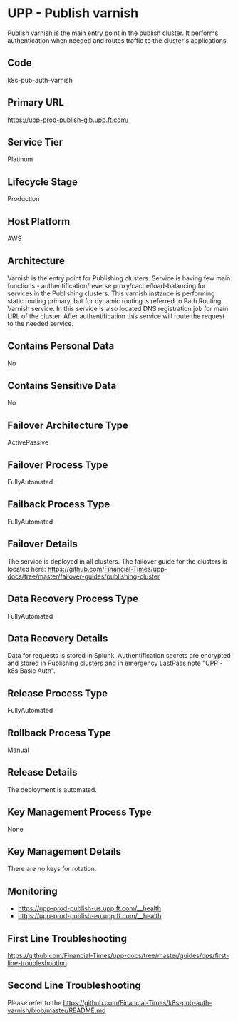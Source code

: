 <!--
    Written in the format prescribed by https://github.com/Financial-Times/runbook.md.
    Any future edits should abide by this format.
-->
# UPP - Publish varnish

Publish varnish is the main entry point in the publish cluster. It performs authentication when needed and routes traffic to the cluster's applications.

## Code

k8s-pub-auth-varnish

## Primary URL

https://upp-prod-publish-glb.upp.ft.com/

## Service Tier

Platinum

## Lifecycle Stage

Production

## Host Platform

AWS

## Architecture

Varnish is the entry point for Publishing clusters. Service is having few main functions - authentification/reverse proxy/cache/load-balancing for services in the Publishing clusters. This varnish instance is performing static routing primary, but for dynamic routing is referred to Path Routing Varnish service. In this service is also located DNS registration job for main URL of the cluster. After authentification this service will route the request to the needed service.

## Contains Personal Data

No

## Contains Sensitive Data

No

<!-- Placeholder - remove HTML comment markers to activate
## Can Download Personal Data
Choose Yes or No

...or delete this placeholder if not applicable to this system
-->

<!-- Placeholder - remove HTML comment markers to activate
## Can Contact Individuals
Choose Yes or No

...or delete this placeholder if not applicable to this system
-->

## Failover Architecture Type

ActivePassive

## Failover Process Type

FullyAutomated

## Failback Process Type

FullyAutomated

## Failover Details

The service is deployed in all clusters. The failover guide for the clusters is located here: <https://github.com/Financial-Times/upp-docs/tree/master/failover-guides/publishing-cluster>

## Data Recovery Process Type

FullyAutomated

## Data Recovery Details

Data for requests is stored in Splunk. Authentification secrets are encrypted and stored in Publishing clusters and in emergency LastPass note "UPP - k8s Basic Auth".

## Release Process Type

FullyAutomated

## Rollback Process Type

Manual

## Release Details

The deployment is automated.

<!-- Placeholder - remove HTML comment markers to activate
## Heroku Pipeline Name
Enter descriptive text satisfying the following:
This is the name of the Heroku pipeline for this system. If you don't have a pipeline, this is the name of the app in Heroku. A pipeline is a group of Heroku apps that share the same codebase where each app in a pipeline represents the different stages in a continuous delivery workflow, i.e. staging, production.

...or delete this placeholder if not applicable to this system
-->

## Key Management Process Type

None

## Key Management Details

There are no keys for rotation.

## Monitoring

*   <https://upp-prod-publish-us.upp.ft.com/__health>
*   <https://upp-prod-publish-eu.upp.ft.com/__health>

## First Line Troubleshooting

<https://github.com/Financial-Times/upp-docs/tree/master/guides/ops/first-line-troubleshooting>

## Second Line Troubleshooting

Please refer to the <https://github.com/Financial-Times/k8s-pub-auth-varnish/blob/master/README.md>